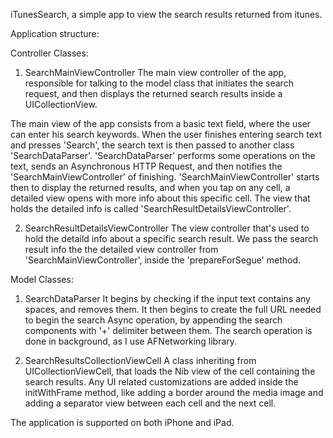 iTunesSearch, a simple app to view the search results returned from itunes.

Application structure:

Controller Classes:
1. SearchMainViewController
The main view controller of the app, responsible for talking to the model class
that initiates the search request, and then displays the returned search results
inside a UICollectionView.

The main view of the app consists from a basic text field, where the user can enter
his search keywords. When the user finishes entering search text and presses 'Search',
the search text is then passed to another class 'SearchDataParser'. 'SearchDataParser'
performs some operations on the text, sends an Asynchronous HTTP Request, and then
notifies the 'SearchMainViewController' of finishing. 'SearchMainViewController'
starts then to display the returned results, and when you tap on any cell, a detailed
view opens with more info about this specific cell. The view that holds the detailed
info is called 'SearchResultDetailsViewController'.

2. SearchResultDetailsViewController
The view controller that's used to hold the detaild info about a specific search result.
We pass the search result info the the detailed view controller from 'SearchMainViewController',
inside the 'prepareForSegue' method.

Model Classes:
1. SearchDataParser
It begins by checking if the input text contains any spaces, and removes them. It then begins
to create the full URL needed to begin the search Async operation, by appending the search
components with '+' delimiter between them. The search operation is done in background,
as I use AFNetworking library.

2. SearchResultsCollectionViewCell
A class inheriting from UICollectionViewCell, that loads the Nib view of the cell containing
the search results. Any UI related customizations are added inside the initWithFrame method,
like adding a border around the media image and adding a separator view between each cell
and the next cell.

The application is supported on both iPhone and iPad.